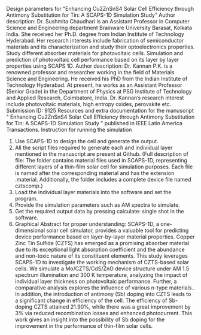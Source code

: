 Design parameters for “Enhancing Cu2ZnSnS4 Solar Cell Efficiency through Antimony Substitution for Tin: A SCAPS-1D Simulation Study”
Author description: Dr. Sushmita Chaudhari is an Assistant Professor in Computer Science and Engineering department Brainware University Barasat, Kolkata India. She received her Ph.D. degree from Indian Institute of Technology Hyderabad. Her research interests include fabrication of semiconductor materials and its characterization and study their optoelectronics properties. Study different absorber materials for photovoltaic cells. Simulation and prediction of photovoltaic cell performance based on its layer by layer properties using SCAPS 1D.
Author description: Dr. Kannan P.K. is a renowned professor and researcher working in the field of Materials Science and Engineering. He received his PhD from the Indian Institute of Technology Hyderabad. At present, he works as an Assistant Professor (Senior Grade) in the Department of Physics at PSG Institute of Technology and Applied Research, Coimbatore, India. Dr. Kannan’s research interest include photovoltaic materials, high entropy oxides, perovskite etc.
Submission ID: 9125
Resources and extra documentation for the manuscript " Enhancing Cu2ZnSnS4 Solar Cell Efficiency through Antimony Substitution for Tin: A SCAPS-1D Simulation Study " published in IEEE Latin America Transactions.
Instruction for running the simulation
1.	Use SCAPS-1D to design the cell and generate the output.
2.	All the script files required to generate each and individual layer mentioned in the manuscript are present at Github. (Full description of file: The folder contains material files used in SCAPS-1D, representing different layers of a thin-film solar cell for simulation purposes. Each file is named after the corresponding material and has the extension .material. Additionally, the folder includes a complete device file named cztscomp.)
3.	Load the individual layer materials into the software and set the program.
4.	Provide the simulation parameters such as AM spectra to simulate.
5.	Get the required output data by pressing calculate: single shot in the software.
6.	Graphical Abstract for proper understanding:
SCAPS-1D, a one-dimensional solar cell simulator, provides a valuable tool for predicting device performance based on layer-by-layer material properties. Copper Zinc Tin Sulfide (CZTS) has emerged as a promising absorber material due to its exceptional light absorption coefficient and the abundance and non-toxic nature of its constituent elements. This study leverages SCAPS-1D to investigate the working mechanism of CZTS-based solar cells. We simulate a Mo/CZTS/CdS/ZnO device structure under AM 1.5 spectrum illumination and 300 K temperature, analyzing the impact of individual layer thickness on photovoltaic performance. Further, a comparative analysis explores the influence of various n-type materials.. In addition, the introduction of antimony (Sb) doping into CZTS leads to a significant change in efficiency of the cell. The efficiency of Sb-doping CZTS attained 21.90%, while there was a great improvement by 3% via reduced recombination losses and enhanced photocurrent. This work gives an insight into the possibility of Sb doping for the improvement in the performance of thin-film solar cells.

